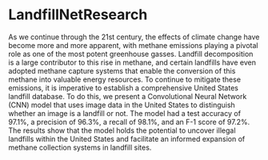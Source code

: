 # LandfillNetResearch
As we continue through the 21st century, the effects of climate change have become more and more apparent, with methane emissions playing a pivotal role as one of the most potent greenhouse gasses. Landfill decomposition is a large contributor to this rise in methane, and certain landfills have even adopted methane capture systems that enable the conversion of this methane into valuable energy resources. To continue to mitigate these emissions, it is imperative to establish a comprehensive United States landfill database. To do this, we present a Convolutional Neural Network (CNN) model that uses image data in the United States to distinguish whether an image is a landfill or not. The model had a test accuracy of 97.1%, a precision of 96.3%, a recall of 98.1%, and an F-1 score of 97.2%. The results show that the model holds the potential to uncover illegal landfills within the United States and facilitate an informed expansion of methane collection systems in landfill sites.
